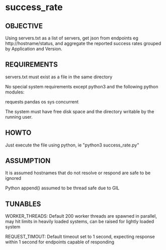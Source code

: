 # success_rate


## OBJECTIVE

Using servers.txt as a list of servers, get json from endpoints eg http://hostname/status, and aggregate the reported success rates grouped by Application and Version.


## REQUIREMENTS

servers.txt must exist as a file in the same directory

No special system requirements except python3 and the following python modules:

requests
pandas
os
sys
concurrent

The system must have free disk space and the directory writable by the running user.



## HOWTO

Just execute the file using python, ie "python3 success_rate.py"

## ASSUMPTION

It is assumed hostnames that do not resolve or respond are safe to be ignored

Python append() assumed to be thread safe due to GIL


## TUNABLES

WORKER_THREADS: Default 200 worker threads are spawned in parallel, may hit limits in heavily loaded systems, can be raised for lightly loaded system

REQUEST_TIMOUT: Default timeout set to 1 second, expecting response within 1 second for endpoints capable of responding
